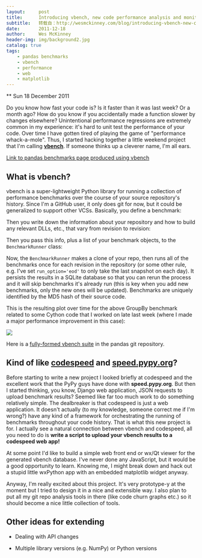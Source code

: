 ```yaml
---
layout:     post
title:      Introducing vbench, new code performance analysis and monitoring tool
subtitle:   转载自：http://wesmckinney.com/blog/introducing-vbench-new-code-performance-analysis-and-monitoring-tool/
date:       2011-12-18
author:     Wes McKinney
header-img: img/background2.jpg
catalog: true
tags:
    - pandas benchmarks
    - vbench
    - performance
    - web
    - matplotlib
---
```






** Sun 18 December 2011

 

Do you know how fast your code is? Is it faster than it was last week? Or a month ago? How do you know if you accidentally made a function slower by changes elsewhere? Unintentional performance regressions are extremely common in my experience: it's hard to unit test the performance of your code. Over time I have gotten tired of playing the game of "performance whack-a-mole". Thus, I started hacking together a little weekend project that I'm calling **[vbench](http://github.com/pydata/vbench)**. If someone thinks up a cleverer name, I'm all ears.

[Link to pandas benchmarks page produced using vbench](http://pandas.sourceforge.net/vbench.html )

## What is vbench?

vbench is a super-lightweight Python library for running a collection of performance benchmarks over the course of your source repository's history. Since I'm a GitHub user, it only does git for now, but it could be generalized to support other VCSs. Basically, you define a benchmark:

Then you write down the information about your repository and how to build any relevant DLLs, etc., that vary from revision to revision:

Then you pass this info, plus a list of your benchmark objects, to the `BenchmarkRunner` class:

Now, the `BenchmarkRunner` makes a clone of your repo, then runs all of the benchmarks once for each revision in the repository (or some other rule, e.g. I've set `run_option='eod'` to only take the last snapshot on each day). It persists the results in a SQLite database so that you can rerun the process and it will skip benchmarks it's already run (this is key when you add new benchmarks, only the new ones will be updated). Benchmarks are uniquely identified by the MD5 hash of their source code.

This is the resulting plot over time for the above GroupBy benchmark related to some Cython code that I worked on late last week (where I made a major performance improvement in this case):

[![](http://wesmckinney.com/blog/wp-content/uploads/2011/12/vbench_demo1.png)
](http://wesmckinney.com/blog/images/vbench_demo1.png)

Here is a [fully-formed vbench suite](https://github.com/wesm/pandas/blob/5d4bf8febdad007d7804c2e91c5bead01ca92637/vb_suite/benchmarks.py) in the pandas git repository.

## Kind of like [codespeed](https://github.com/tobami/codespeed) and [speed.pypy.org](http://speed.pypy.org/.)?

Before starting to write a new project I looked briefly at codespeed and the excellent work that the PyPy guys have done with **speed.pypy.org**. But then I started thinking, you know, Django web application, JSON requests to upload benchmark results? Seemed like far too much work to do something relatively simple. The dealbreaker is that codespeed is just a web application. It doesn't actually (to my knowledge, someone correct me if I'm wrong?) have any kind of a framework for orchestrating the running of benchmarks throughout your code history. That is what this new project is for. I actually see a natural connection between vbench and codespeed, all you need to do is **write a script to upload your vbench results to a codespeed web app!**

At some point I'd like to build a simple web front end or wx/Qt viewer for the generated vbench database. I've never done any JavaScript, but it would be a good opportunity to learn. Knowing me, I might break down and hack out a stupid little wxPython app with an embedded matplotlib widget anyway.

Anyway, I'm really excited about this project. It's very prototype-y at the moment but I tried to design it in a nice and extensible way. I also plan to put all my git repo analysis tools in there (like code churn graphs etc.) so it should become a nice little collection of tools.

## Other ideas for extending

- Dealing with API changes

- Multiple library versions (e.g. NumPy) or Python versions

